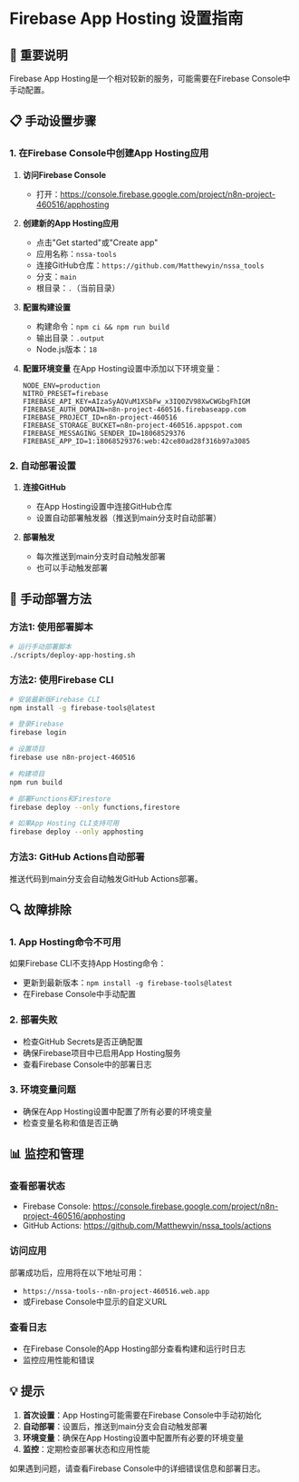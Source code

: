 # Firebase App Hosting 设置指南

## 🎯 重要说明

Firebase App Hosting是一个相对较新的服务，可能需要在Firebase Console中手动配置。

## 📋 手动设置步骤

### 1. 在Firebase Console中创建App Hosting应用

1. **访问Firebase Console**
   - 打开：https://console.firebase.google.com/project/n8n-project-460516/apphosting

2. **创建新的App Hosting应用**
   - 点击"Get started"或"Create app"
   - 应用名称：`nssa-tools`
   - 连接GitHub仓库：`https://github.com/Matthewyin/nssa_tools`
   - 分支：`main`
   - 根目录：`.`（当前目录）

3. **配置构建设置**
   - 构建命令：`npm ci && npm run build`
   - 输出目录：`.output`
   - Node.js版本：`18`

4. **配置环境变量**
   在App Hosting设置中添加以下环境变量：
   ```
   NODE_ENV=production
   NITRO_PRESET=firebase
   FIREBASE_API_KEY=AIzaSyAQVuM1XSbFw_x3IQ0ZV98XwCWGbgFhIGM
   FIREBASE_AUTH_DOMAIN=n8n-project-460516.firebaseapp.com
   FIREBASE_PROJECT_ID=n8n-project-460516
   FIREBASE_STORAGE_BUCKET=n8n-project-460516.appspot.com
   FIREBASE_MESSAGING_SENDER_ID=18068529376
   FIREBASE_APP_ID=1:18068529376:web:42ce80ad28f316b97a3085
   ```

### 2. 自动部署设置

1. **连接GitHub**
   - 在App Hosting设置中连接GitHub仓库
   - 设置自动部署触发器（推送到main分支时自动部署）

2. **部署触发**
   - 每次推送到main分支时自动触发部署
   - 也可以手动触发部署

## 🚀 手动部署方法

### 方法1: 使用部署脚本
```bash
# 运行手动部署脚本
./scripts/deploy-app-hosting.sh
```

### 方法2: 使用Firebase CLI
```bash
# 安装最新版Firebase CLI
npm install -g firebase-tools@latest

# 登录Firebase
firebase login

# 设置项目
firebase use n8n-project-460516

# 构建项目
npm run build

# 部署Functions和Firestore
firebase deploy --only functions,firestore

# 如果App Hosting CLI支持可用
firebase deploy --only apphosting
```

### 方法3: GitHub Actions自动部署
推送代码到main分支会自动触发GitHub Actions部署。

## 🔍 故障排除

### 1. App Hosting命令不可用
如果Firebase CLI不支持App Hosting命令：
- 更新到最新版本：`npm install -g firebase-tools@latest`
- 在Firebase Console中手动配置

### 2. 部署失败
- 检查GitHub Secrets是否正确配置
- 确保Firebase项目中已启用App Hosting服务
- 查看Firebase Console中的部署日志

### 3. 环境变量问题
- 确保在App Hosting设置中配置了所有必要的环境变量
- 检查变量名称和值是否正确

## 📊 监控和管理

### 查看部署状态
- Firebase Console: https://console.firebase.google.com/project/n8n-project-460516/apphosting
- GitHub Actions: https://github.com/Matthewyin/nssa_tools/actions

### 访问应用
部署成功后，应用将在以下地址可用：
- `https://nssa-tools--n8n-project-460516.web.app`
- 或Firebase Console中显示的自定义URL

### 查看日志
- 在Firebase Console的App Hosting部分查看构建和运行时日志
- 监控应用性能和错误

## 💡 提示

1. **首次设置**：App Hosting可能需要在Firebase Console中手动初始化
2. **自动部署**：设置后，推送到main分支会自动触发部署
3. **环境变量**：确保在App Hosting设置中配置所有必要的环境变量
4. **监控**：定期检查部署状态和应用性能

如果遇到问题，请查看Firebase Console中的详细错误信息和部署日志。
